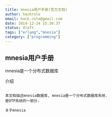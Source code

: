 ```yaml
---
title: mnesia用户手册(官方文档)
author: hackrole
email: hack.role@gmail.com
date: 2014-12-24 15:30:37
status: draft
tags: ["erlang","mnesia"]
category: ["programming"]
---
```





mnesia用户手册
--------------

mnesia是一个分布式数据库

介绍
~~~~

本文档描述mnesia数据库, mnesia是一个分布式数据库系统.
是OTP系统的一部分.

关于mnesia
~~~~~~~~~~
